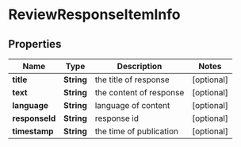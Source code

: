 # ReviewResponseItemInfo


## Properties

| Name | Type | Description | Notes |
|------------ | ------------- | ------------- | -------------|
**title** | **String** | the title of response |[optional]|
**text** | **String** | the content of response |[optional]|
**language** | **String** | language of content |[optional]|
**responseId** | **String** | response id |[optional]|
**timestamp** | **String** | the time of publication |[optional]|